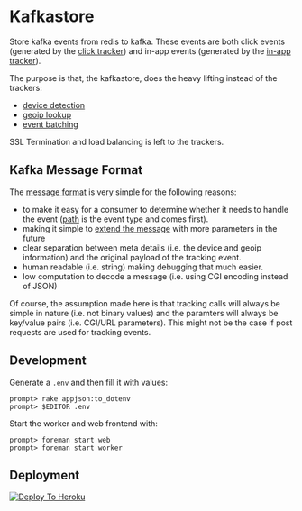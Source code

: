 Kafkastore
==========

Store kafka events from redis to kafka. These events are both click events
(generated by the [click tracker](https://github.com/adtekio/tracking.clicks))
and in-app events (generated by the
[in-app tracker](https://github.com/adtekio/tracking.inapp)).

The purpose is that, the kafkastore, does the heavy lifting instead of the
trackers:

- [device detection](https://github.com/adtekio/kafkastore/blob/a9e3670011c71fcc669a46e62df95d06683cae79/lib/batch_worker.rb#L34-L37)
- [geoip lookup](https://github.com/adtekio/kafkastore/blob/a9e3670011c71fcc669a46e62df95d06683cae79/lib/batch_worker.rb#L33)
- [event batching](https://github.com/adtekio/kafkastore/blob/a9e3670011c71fcc669a46e62df95d06683cae79/lib/batch_inserter.rb#L25)

SSL Termination and load balancing is left to the trackers.

Kafka Message Format
-----

The [message format](https://github.com/adtekio/kafkastore/blob/a9e3670011c71fcc669a46e62df95d06683cae79/lib/batch_inserter.rb#L17-L21) is very simple for the following reasons:

- to make it easy for a consumer to determine whether it needs to handle
  the event ([path](https://github.com/adtekio/kafkastore/blob/a9e3670011c71fcc669a46e62df95d06683cae79/lib/batch_inserter.rb#L20) is the event type and comes
  first).
- making it simple to [extend the message](https://github.com/adtekio/kafkastore/blob/a9e3670011c71fcc669a46e62df95d06683cae79/lib/batch_worker.rb#L29-L41)
  with more parameters in the future
- clear separation between meta details (i.e. the device and geoip information)
  and the original payload of the tracking event.
- human readable (i.e. string) making debugging that much easier.
- low computation to decode a message (i.e. using CGI encoding instead of JSON)

Of course, the assumption made here is that tracking calls will always be
simple in nature (i.e. not binary values) and the paramters will always be
key/value pairs (i.e. CGI/URL parameters). This might not be the case if post
requests are used for tracking events.

Development
----------

Generate a ```.env``` and then fill it with values:

    prompt> rake appjson:to_dotenv
    prompt> $EDITOR .env

Start the worker and web frontend with:

    prompt> foreman start web
    prompt> foreman start worker

Deployment
----------

[![Deploy To Heroku](https://www.herokucdn.com/deploy/button.png)](https://heroku.com/deploy?template=https://github.com/adtekio/kafkastore)
